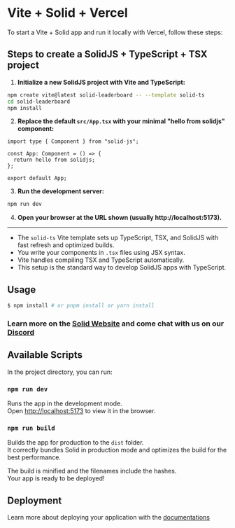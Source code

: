 # Vite + Solid + Vercel

To start a Vite + Solid app and run it locally with Vercel, follow these steps:

## Steps to create a SolidJS + TypeScript + TSX project

1. **Initialize a new SolidJS project with Vite and TypeScript:**

```bash
npm create vite@latest solid-leaderboard -- --template solid-ts
cd solid-leaderboard
npm install
```

2. **Replace the default `src/App.tsx` with your minimal "hello from solidjs" component:**

```tsx
import type { Component } from "solid-js";

const App: Component = () => {
  return hello from solidjs;
};

export default App;
```

3. **Run the development server:**

```bash
npm run dev
```

4. **Open your browser at the URL shown (usually http://localhost:5173).**

---

- The `solid-ts` Vite template sets up TypeScript, TSX, and SolidJS with fast refresh and optimized builds.
- You write your components in `.tsx` files using JSX syntax.
- Vite handles compiling TSX and TypeScript automatically.
- This setup is the standard way to develop SolidJS apps with TypeScript.



## Usage

```bash
$ npm install # or pnpm install or yarn install
```

### Learn more on the [Solid Website](https://solidjs.com) and come chat with us on our [Discord](https://discord.com/invite/solidjs)

## Available Scripts

In the project directory, you can run:

### `npm run dev`

Runs the app in the development mode.<br>
Open [http://localhost:5173](http://localhost:5173) to view it in the browser.

### `npm run build`

Builds the app for production to the `dist` folder.<br>
It correctly bundles Solid in production mode and optimizes the build for the best performance.

The build is minified and the filenames include the hashes.<br>
Your app is ready to be deployed!

## Deployment

Learn more about deploying your application with the [documentations](https://vite.dev/guide/static-deploy.html)
